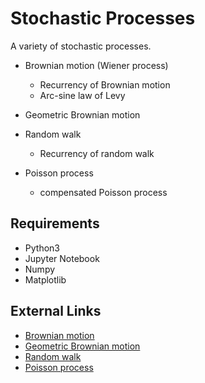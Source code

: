 # Stochastic Processes

A variety of stochastic processes.

- Brownian motion (Wiener process)
  - Recurrency of Brownian motion
  - Arc-sine law of Levy
  
- Geometric Brownian motion

- Random walk
  - Recurrency of random walk

- Poisson process
  - compensated Poisson process


## Requirements
- Python3
- Jupyter Notebook
- Numpy
- Matplotlib

## External Links
- [Brownian motion](https://en.wikipedia.org/wiki/Brownian_motion)
- [Geometric Brownian motion](https://en.wikipedia.org/wiki/Geometric_Brownian_motion)
- [Random walk](https://en.wikipedia.org/wiki/Random_walk)
- [Poisson process](https://en.wikipedia.org/wiki/Poisson_point_process)